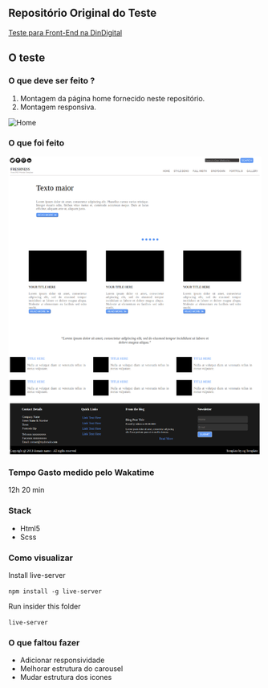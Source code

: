 ## Repositório Original do Teste

[Teste para Front-End na DinDigital](https://github.com/dindigital/test-front-2017)

## O teste

### O que deve ser feito ?

1. Montagem da página home fornecido neste repositório.
2. Montagem responsiva.

![Home](https://github.com/dindigital/test-front-2017/blob/master/layout/freshness.png)

### O que foi feito

![](https://github.com/wps13/testes-frontEnd/blob/master/dindigital/public/Images/home.png)


### Tempo Gasto medido pelo Wakatime

12h 20 min

### Stack

- Html5
- Scss

### Como visualizar 

   Install live-server
   
   ` npm install -g live-server `
  
  Run insider this folder
  
 ` live-server `

### O que faltou fazer

- Adicionar responsividade
- Melhorar estrutura do carousel
- Mudar estrutura dos icones

